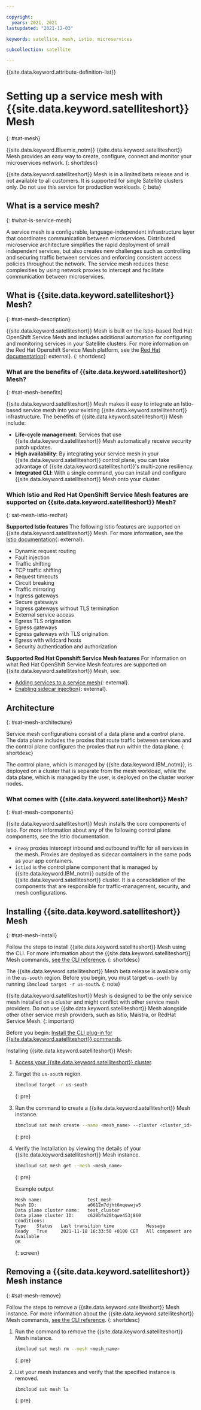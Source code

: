 ```yaml
---

copyright:
  years: 2021, 2021
lastupdated: "2021-12-03"

keywords: satellite, mesh, istio, microservices

subcollection: satellite

---
```


{{site.data.keyword.attribute-definition-list}} 

# Setting up a service mesh with {{site.data.keyword.satelliteshort}} Mesh
{: #sat-mesh}

{{site.data.keyword.Bluemix_notm}} {{site.data.keyword.satelliteshort}} Mesh provides an easy way to create, configure, connect and monitor your microservices network. 
{: shortdesc}

{{site.data.keyword.satelliteshort}} Mesh is in a limited beta release and is not available to all customers. It is supported for single Satellite clusters only. Do not use this service for production workloads. 
{: beta}

## What is a service mesh?
{: #what-is-service-mesh}

A service mesh is a configurable, language-independent infrastructure layer that coordinates communication between microservices. Distributed microservice architecture simplifies the rapid deployment of small independent services, but also creates new challenges such as controlling and securing traffic between services and enforcing consistent access policies throughout the network. The service mesh reduces these complexities by using network proxies to intercept and facilitate communication between microservices.

## What is {{site.data.keyword.satelliteshort}} Mesh?
{: #sat-mesh-description}

{{site.data.keyword.satelliteshort}} Mesh is built on the Istio-based Red Hat OpenShift Service Mesh and includes additional automation for configuring and monitoring services in your Satellite clusters. For more information on the Red Hat Openshift Service Mesh platform, see the [Red Hat documentation](https://docs.openshift.com/container-platform/4.8/service_mesh/v2x/ossm-about.html){: external}.
{: shortdesc} 

### What are the benefits of {{site.data.keyword.satelliteshort}} Mesh? 
{: #sat-mesh-benefits}

{{site.data.keyword.satelliteshort}} Mesh makes it easy to integrate an Istio-based service mesh into your existing {{site.data.keyword.satelliteshort}} infrastructure. The benefits of {{site.data.keyword.satelliteshort}} Mesh include:

- **Life-cycle management**: Services that use {{site.data.keyword.satelliteshort}} Mesh automatically receive security patch updates.
- **High availability**: By integrating your service mesh in your {{site.data.keyword.satelliteshort}} control plane, you can take advantage of {{site.data.keyword.satelliteshort}}'s multi-zone resiliency.
- **Integrated CLI**: With a single command, you can install and configure {{site.data.keyword.satelliteshort}} Mesh onto your cluster. 

### Which Istio and Red Hat OpenShift Service Mesh features are supported on {{site.data.keyword.satelliteshort}} Mesh?
{: sat-mesh-istio-redhat}

**Supported Istio features**
The following Istio features are supported on {{site.data.keyword.satelliteshort}} Mesh. For more information, see the [Istio documentation](https://istio.io/v1.9/docs/tasks/){: external}.

- Dynamic request routing
- Fault injection
- Traffic shifting
- TCP traffic shifting
- Request timeouts
- Circuit breaking
- Traffic mirroring
- Ingress gateways
- Secure gateways
- Ingress gateways without TLS termination
- External service access
- Egress TLS origination
- Egress gateways
- Egress gateways with TLS origination
- Egress with wildcard hosts
- Security authentication and authorization

**Supported Red Hat Openshift Service Mesh features**
For information on what Red Hat OpenShift Service Mesh features are supported on {{site.data.keyword.satelliteshort}} Mesh, see:

- [Adding services to a service mesh](https://docs.openshift.com/container-platform/4.8/service_mesh/v2x/ossm-create-mesh.html){: external}.
- [Enabling sidecar injection](https://docs.openshift.com/container-platform/4.9/service_mesh/v2x/prepare-to-deploy-applications-ossm.html){: external}.

## Architecture
{: #sat-mesh-architecture}

Service mesh configurations consist of a data plane and a control plane. The data plane includes the proxies that route traffic between services and the control plane configures the proxies that run within the data plane. 
{: shortdesc}

The control plane, which is managed by {{site.data.keyword.IBM_notm}}, is deployed on a cluster that is separate from the mesh workload, while the data plane, which is managed by the user, is deployed on the cluster worker nodes. 



### What comes with {{site.data.keyword.satelliteshort}} Mesh?
{: #sat-mesh-components}

{{site.data.keyword.satelliteshort}} Mesh installs the core components of Istio. For more information about any of the following control plane components, see the Istio documentation.

- `Envoy` proxies intercept inbound and outbound traffic for all services in the mesh. Proxies are deployed as sidecar containers in the same pods as your app containers.
- `istiod` is the control plane component that is managed by {{site.data.keyword.IBM_notm}} outside of the {{site.data.keyword.satelliteshort}} cluster. It is a consolidation of the components that are responsible for traffic-management, security, and mesh configurations. 

## Installing {{site.data.keyword.satelliteshort}} Mesh
{: #sat-mesh-install}

Follow the steps to install {{site.data.keyword.satelliteshort}} Mesh using the CLI. For more information about the {{site.data.keyword.satelliteshort}} Mesh commands, [see the CLI reference](/docs/satellite?topic=satellite-satellite-cli-reference#sat-mesh-commands). 
{: shortdesc}

The {{site.data.keyword.satelliteshort}} Mesh beta release is available only in the `us-south` region. Before you begin, you must target `us-south` by running `ibmcloud target -r us-south`.
{: note}

{{site.data.keyword.satelliteshort}} Mesh is designed to be the only service mesh installed on a cluster and might conflict with other service mesh providers. Do not use {{site.data.keyword.satelliteshort}} Mesh alongside other other service mesh providers, such as Istio, Maistra, or RedHat Service Mesh. 
{: important}

Before you begin:
[Install the CLI plug-in for {{site.data.keyword.satelliteshort}} commands](/docs/satellite?topic=satellite-setup-cli).

Installing {{site.data.keyword.satelliteshort}} Mesh:

1. [Access your {{site.data.keyword.satelliteshort}} cluster](/docs/openshift?topic=openshift-access_cluster#access_cluster_sat).

2. Target the `us-south` region.

    ```sh
    ibmcloud target -r us-south
    ```
    {: pre}

3. Run the command to create a {{site.data.keyword.satelliteshort}} Mesh instance.

    ```sh
    ibmcloud sat mesh create --name <mesh_name> --cluster <cluster_id>
    ```
    {: pre}

4. Verify the installation by viewing the details of your {{site.data.keyword.satelliteshort}} Mesh instance.

    ```sh
    ibmcloud sat mesh get --mesh <mesh_name>
    ```
    {: pre}

    Example output
    ```
    Mesh name:                 test_mesh
    Mesh ID:                   a0612m7djht6mqewwjw5
    Data plane cluster name:   test_cluster
    Data plane cluster ID:     c620bfn20tqwe453j860
    Conditions:
    Type    Status   Last transition time            Message
    Ready   True     2021-11-18 16:33:50 +0100 CET   All component are Available
    OK
    ```
    {: screen}

## Removing a {{site.data.keyword.satelliteshort}} Mesh instance
{: #sat-mesh-remove}

Follow the steps to remove a {{site.data.keyword.satelliteshort}} Mesh instance. For more information about the {{site.data.keyword.satelliteshort}} Mesh commands, [see the CLI reference](/docs/satellite?topic=satellite-satellite-cli-reference#sat-mesh-commands). 
{: shortdesc}

1. Run the command to remove the {{site.data.keyword.satelliteshort}} Mesh instance.
    ```sh
    ibmcloud sat mesh rm --mesh <mesh_name>
    ```
    {: pre}

2. List your mesh instances and verify that the specified instance is removed.
    ```sh
    ibmcloud sat mesh ls
    ```
    {: pre}


  
